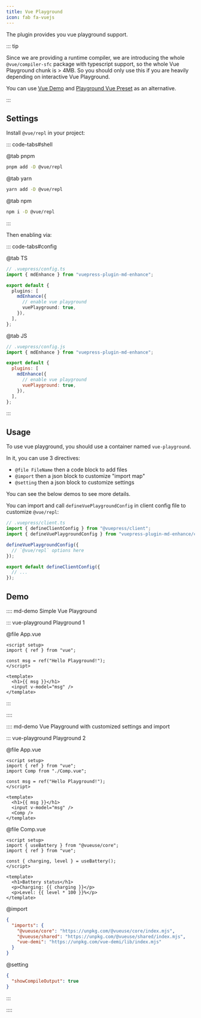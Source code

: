 ```yaml
---
title: Vue Playground
icon: fab fa-vuejs
---
```


The plugin provides you vue playground support.

<!-- more -->

::: tip

Since we are providing a runtime compiler, we are introducing the whole `@vue/compiler-sfc` package with typescript support, so the whole Vue Playground chunk is > 4MB. So you should only use this if you are heavily depending on interactive Vue Playground.

You can use [Vue Demo](./demo/vue.md) and [Playground Vue Preset](./playground.md) as an alternative.

:::

<!-- #region settings -->

## Settings

Install `@vue/repl` in your project:

::: code-tabs#shell

@tab pnpm

```bash
pnpm add -D @vue/repl
```

@tab yarn

```bash
yarn add -D @vue/repl
```

@tab npm

```bash
npm i -D @vue/repl
```

:::

Then enabling via:

<!-- #endregion settings -->

::: code-tabs#config

@tab TS

```ts {8}
// .vuepress/config.ts
import { mdEnhance } from "vuepress-plugin-md-enhance";

export default {
  plugins: [
    mdEnhance({
      // enable vue playground
      vuePlayground: true,
    }),
  ],
};
```

@tab JS

```js {8}
// .vuepress/config.js
import { mdEnhance } from "vuepress-plugin-md-enhance";

export default {
  plugins: [
    mdEnhance({
      // enable vue playground
      vuePlayground: true,
    }),
  ],
};
```

:::

<!-- #region after -->

## Usage

To use vue playground, you should use a container named `vue-playground`.

In it, you can use 3 directives:

- `@file FileName` then a code block to add files
- `@import` then a json block to customize "import map"
- `@setting` then a json block to customize settings

You can see the below demos to see more details.

You can import and call `defineVuePlaygroundConfig` in client config file to customize `@vue/repl`:

```ts
// .vuepress/client.ts
import { defineClientConfig } from "@vuepress/client";
import { defineVuePlaygroundConfig } from "vuepress-plugin-md-enhance/client";

defineVuePlaygroundConfig({
  // `@vue/repl` options here
});

export default defineClientConfig({
  // ...
});
```

## Demo

:::: md-demo Simple Vue Playground

::: vue-playground Playground 1

@file App.vue

```vue
<script setup>
import { ref } from "vue";

const msg = ref("Hello Playground!");
</script>

<template>
  <h1>{{ msg }}</h1>
  <input v-model="msg" />
</template>
```

:::

::::

:::: md-demo Vue Playground with customized settings and import

::: vue-playground Playground 2

@file App.vue

```vue
<script setup>
import { ref } from "vue";
import Comp from "./Comp.vue";

const msg = ref("Hello Playground!");
</script>

<template>
  <h1>{{ msg }}</h1>
  <input v-model="msg" />
  <Comp />
</template>
```

@file Comp.vue

```vue
<script setup>
import { useBattery } from "@vueuse/core";
import { ref } from "vue";

const { charging, level } = useBattery();
</script>

<template>
  <h1>Battery status</h1>
  <p>Charging: {{ charging }}</p>
  <p>Level: {{ level * 100 }}%</p>
</template>
```

@import

```json
{
  "imports": {
    "@vueuse/core": "https://unpkg.com/@vueuse/core/index.mjs",
    "@vueuse/shared": "https://unpkg.com/@vueuse/shared/index.mjs",
    "vue-demi": "https://unpkg.com/vue-demi/lib/index.mjs"
  }
}
```

@setting

```json
{
  "showCompileOutput": true
}
```

:::

::::

<!-- #endregion after -->

